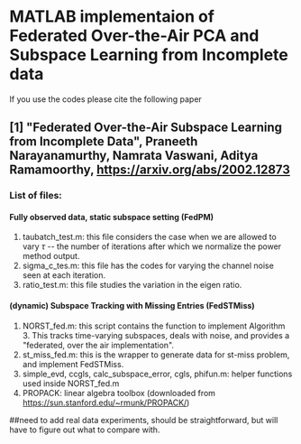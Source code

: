 # MATLAB implementaion of Federated Over-the-Air PCA and Subspace Learning from Incomplete data

If you use the codes please cite the following paper

## [1] "Federated Over-the-Air Subspace Learning from Incomplete Data", Praneeth Narayanamurthy, Namrata Vaswani, Aditya Ramamoorthy, https://arxiv.org/abs/2002.12873 

### List of files:

#### Fully observed data, static subspace setting (FedPM)
1. taubatch_test.m: this file considers the case when we are allowed to vary $\tau$ -- the number of iterations after which we normalize the power method output.
2. sigma_c_tes.m: this file has the codes for varying the channel noise seen at each iteration.
3. ratio_test.m: this file studies the variation in the eigen ratio.


#### (dynamic) Subspace Tracking with Missing Entries (FedSTMiss)
1. NORST_fed.m: this script contains the function to implement Algorithm 3. This tracks time-varying subspaces, deals with noise, and provides a "federated, over the air implementation".
2. st_miss_fed.m: this is the wrapper to generate data for st-miss problem, and implement FedSTMiss.
3. simple_evd, ccgls, calc_subspace_error, cgls, phifun.m: helper functions used inside NORST_fed.m
4. PROPACK: linear algebra toolbox (downloaded from https://sun.stanford.edu/~rmunk/PROPACK/)


##need to add real data experiments, should be straightforward, but will have to figure out what to compare with. 
